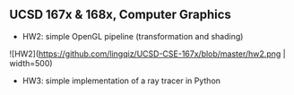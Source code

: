 ## UCSD 167x & 168x, Computer Graphics
- HW2: simple OpenGL pipeline (transformation and shading)

![HW2](https://github.com/lingqiz/UCSD-CSE-167x/blob/master/hw2.png | width=500)

- HW3: simple implementation of a ray tracer in Python 